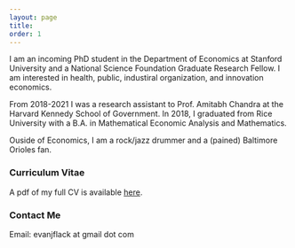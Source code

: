 ```yaml
---
layout: page
title:
order: 1
---
```


I am an incoming PhD student in the Department of Economics at Stanford University and a National Science Foundation Graduate Research Fellow. I am interested in health, public, industiral organization, and innovation economics.

From 2018-2021 I was a research assistant to Prof. Amitabh Chandra at the Harvard Kennedy School of Government. In 2018, I graduated from Rice University with a B.A. in Mathematical Economic Analysis and Mathematics. 

Ouside of Economics, I am a rock/jazz drummer and a (pained) Baltimore Orioles fan.

### Curriculum Vitae

A pdf of my full CV is available [here](images/flack_cv.pdf).

### Contact Me
Email: evanjflack at gmail dot com
